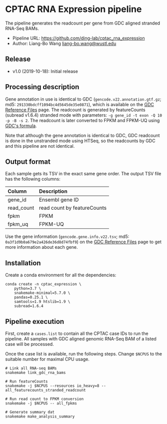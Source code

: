 # CPTAC RNA Expression pipeline
The pipeline generates the readcount per gene from GDC aligned stranded RNA-Seq BAMs.

- Pipeline URL: <https://github.com/ding-lab/cptac_rna_expression>
- Author: Liang-Bo Wang <liang-bo.wang@wustl.edu>


## Release
- v1.0 (2019-10-18): Initial release


## Processing description
Gene annotation in use is identical to GDC (`gencode.v22.annotation.gtf.gz`; md5: `291330bdcff1094bc4d5645de35e0871`), which is available on the [GDC Reference Files] page.  The readcount is generated by featureCounts (subread v1.6.4) stranded mode with parameters: `-g gene_id -t exon -Q 10 -p -B -s 2`. The readcount is later converted to FPKM and FPKM-UQ using [GDC's formula].

Note that although the gene annotation is identical to GDC, GDC readcount is done in the unstranded mode using HTSeq, so the readcounts by GDC and this pipeline are not identical.

[GDC Reference Files]: https://gdc.cancer.gov/about-data/data-harmonization-and-generation/gdc-reference-files
[GDC's formula]: https://docs.gdc.cancer.gov/Data/Bioinformatics_Pipelines/Expression_mRNA_Pipeline/#upper-quartile-fpkm


## Output format
Each sample gets its TSV in the exact same gene order. The output TSV file has the following columns:

| Column     | Description                 |
| :--------- | :-------------------------- |
| gene_id    | Ensembl gene ID             |
| read_count | read count by featureCounts |
| fpkm       | FPKM                        |
| fpkm_uq    | FPKM-UQ                     |

Use the gene information (`gencode.gene.info.v22.tsv`; md5: `0a3f1d9b0a679e2a426de36d8d74fbf9`) on the [GDC Reference Files] page to get more information about each gene.


## Installation
Create a conda environment for all the dependencies:

    conda create -n cptac_expression \
        python=3.7 \
        snakemake-minimal=5.7.0 \
        pandas=0.25.1 \
        samtools=1.9 htslib=1.9 \
        subread=1.6.4


## Pipeline execution
First, create a `cases.list` to contain all the CPTAC case IDs to run the pipeline. All samples with GDC aligned genomic RNA-Seq BAM of a listed case will be processed.

Once the case list is available, run the following steps. Change `$NCPUS` to the suitable number for maximal CPU usage.

    # Link all RNA-seq BAMs
    snakemake link_gdc_rna_bams

    # Run featureCounts
    snakemake -j $NCPUS --resources io_heavy=8 -- all_featurecounts_stranded_readcount

    # Run read count to FPKM conversion
    snakemake -j $NCPUS -- all_fpkms

    # Generate summary dat
    snakemake make_analysis_summary
